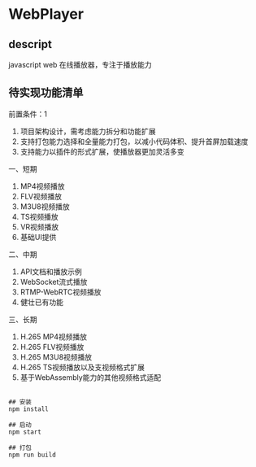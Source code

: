 # WebPlayer

## descript

javascript web 在线播放器，专注于播放能力

## 待实现功能清单

前置条件：1
  1. 项目架构设计，需考虑能力拆分和功能扩展
  2. 支持打包能力选择和全量能力打包，以减小代码体积、提升首屏加载速度
  3. 支持能力以插件的形式扩展，使播放器更加灵活多变

一、短期
1. MP4视频播放
2. FLV视频播放
3. M3U8视频播放
4. TS视频播放
5. VR视频播放
6. 基础UI提供

二、中期
1. API文档和播放示例
2. WebSocket流式播放
3. RTMP-WebRTC视频播放
4. 健壮已有功能

三、长期
1. H.265 MP4视频播放
2. H.265 FLV视频播放
3. H.265 M3U8视频播放
4. H.265 TS视频播放以及支视频格式扩展
5. 基于WebAssembly能力的其他视频格式适配


## 

```
## 安装
npm install

## 启动
npm start

## 打包
npm run build
```
